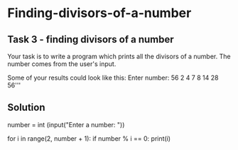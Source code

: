 # Finding-divisors-of-a-number

## Task 3 - finding divisors of a number 
Your task is to write a program which prints all the divisors of a number. The number comes from the user's input.

Some of your results could look like this:
Enter number: 56
2
4
7
8
14
28
56'''


## Solution

number = int (input("Enter a number: "))

for i in range(2, number + 1):
    if number % i == 0:
        print(i)
